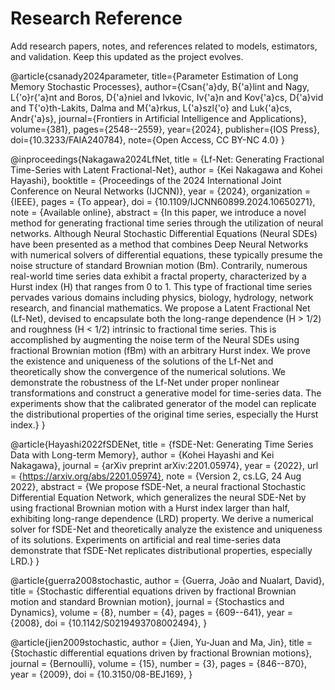 # Research Reference

Add research papers, notes, and references related to models, estimators, and validation. Keep this updated as the project evolves.

@article{csanady2024parameter,
  title={Parameter Estimation of Long Memory Stochastic Processes},
  author={Csan{\'a}dy, B{\'a}lint and Nagy, L{\'o}r{\'a}nt and Boros, D{\'a}niel and Ivkovic, Iv{\'a}n and Kov{\'a}cs, D{\'a}vid and T{\'o}th-Lakits, Dalma and M{\'a}rkus, L{\'a}szl{\'o} and Luk{\'a}cs, Andr{\'a}s},
  journal={Frontiers in Artificial Intelligence and Applications},
  volume={381},
  pages={2548--2559},
  year={2024},
  publisher={IOS Press},
  doi={10.3233/FAIA240784},
  note={Open Access, CC BY-NC 4.0}
}

@inproceedings{Nakagawa2024LfNet,
  title = {Lf-Net: Generating Fractional Time-Series with Latent Fractional-Net},
  author = {Kei Nakagawa and Kohei Hayashi},
  booktitle = {Proceedings of the 2024 International Joint Conference on Neural Networks (IJCNN)},
  year = {2024},
  organization = {IEEE},
  pages = {To appear},
  doi = {10.1109/IJCNN60899.2024.10650271},
  note = {Available online},
  abstract = {In this paper, we introduce a novel method for generating fractional time series through the utilization of neural networks. Although Neural Stochastic Differential Equations (Neural SDEs) have been presented as a method that combines Deep Neural Networks with numerical solvers of differential equations, these typically presume the noise structure of standard Brownian motion (Bm). Contrarily, numerous real-world time series data exhibit a fractal property, characterized by a Hurst index (H) that ranges from 0 to 1. This type of fractional time series pervades various domains including physics, biology, hydrology, network research, and financial mathematics. We propose a Latent Fractional Net (Lf-Net), devised to encapsulate both the long-range dependence (H > 1/2) and roughness (H < 1/2) intrinsic to fractional time series. This is accomplished by augmenting the noise term of the Neural SDEs using fractional Brownian motion (fBm) with an arbitrary Hurst index. We prove the existence and uniqueness of the solutions of the Lf-Net and theoretically show the convergence of the numerical solutions. We demonstrate the robustness of the Lf-Net under proper nonlinear transformations and construct a generative model for time-series data. The experiments show that the calibrated generator of the model can replicate the distributional properties of the original time series, especially the Hurst index.}
}

@article{Hayashi2022fSDENet,
  title = {fSDE-Net: Generating Time Series Data with Long-term Memory},
  author = {Kohei Hayashi and Kei Nakagawa},
  journal = {arXiv preprint arXiv:2201.05974},
  year = {2022},
  url = {https://arxiv.org/abs/2201.05974},
  note = {Version 2, cs.LG, 24 Aug 2022},
  abstract = {We propose fSDE-Net, a neural fractional Stochastic Differential Equation Network, which generalizes the neural SDE-Net by using fractional Brownian motion with a Hurst index larger than half, exhibiting long-range dependence (LRD) property. We derive a numerical solver for fSDE-Net and theoretically analyze the existence and uniqueness of its solutions. Experiments on artificial and real time-series data demonstrate that fSDE-Net replicates distributional properties, especially LRD.}
}

@article{guerra2008stochastic,
  author = {Guerra, João and Nualart, David},
  title = {Stochastic differential equations driven by fractional Brownian motion and standard Brownian motion},
  journal = {Stochastics and Dynamics},
  volume = {8},
  number = {4},
  pages = {609--641},
  year = {2008},
  doi = {10.1142/S0219493708002494},
}

@article{jien2009stochastic,
  author = {Jien, Yu-Juan and Ma, Jin},
  title = {Stochastic differential equations driven by fractional Brownian motions},
  journal = {Bernoulli},
  volume = {15},
  number = {3},
  pages = {846--870},
  year = {2009},
  doi = {10.3150/08-BEJ169},
}